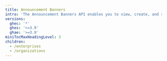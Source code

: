 ```yaml
---
title: Announcement Banners
intro: 'The Announcement Banners API enables you to view, create, and remove an announcement banner for your enterprise or organization.'
versions:
  ghec: '*'
  ghes: '>=3.9'
  ghae: '>=3.9'
miniTocMaxHeadingLevel: 3
children:
  - /enterprises
  - /organizations
---
```


